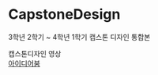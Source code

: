 # CapstoneDesign

3학년 2학기 ~ 4학년 1학기 캡스톤 디자인 통합본

캡스톤디자인 영상<br>
<a href='http://www.ideaboom.net/project/project/view?seq=1108&page=2&comp_seq=70&order=reg'>아이디어붐</a>
